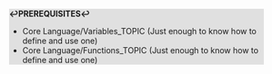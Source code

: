 <div style="margin:2em; background-color: #e0e0e0;">

<strong>↩PREREQUISITES↩</strong>

 * Core Language/Variables_TOPIC (Just enough to know how to define and use one)
 * Core Language/Functions_TOPIC (Just enough to know how to define and use one)

</div>

